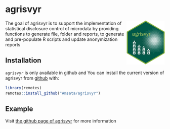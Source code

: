 
# agrisvyr

<!-- badges: start -->
<!-- badges: end -->

<img src='man/figures/logo.png' align="right" height="139" />
The goal of agrisvyr is to support the implementation of statistical disclosure control of microdata by providing functions to generate file, folder and reports, to generate and pre-populate R scripts and update anonymization reports

## Installation

`agrisvyr` is only available in github and You can install the current version of agrisvyr from [github](https://github.com/Amsata/agrisvyr) with:

``` r
library(remotes)
remotes::install_github("Amsata/agrisvyr")
```

## Example

Visit [the github page of agrisvyr](https://amsata.github.io/agrisvyr/index.html) for more information 

